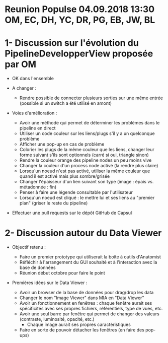 Reunion Populse 04.09.2018 13:30 OM, EC, DH, YC, DR, PG, EB, JW, BL
============

1- Discussion sur l'évolution du PipelineDevelopperView proposée par OM
============

- OK dans l'ensemble

- A changer :
	- Rendre possible de connecter plusieurs sorties sur une même entrée (possible si un switch a été utilisé en amont)

- Voies d'amélioration :
	- Avoir une méthode qui permet de déterminer les problèmes dans le pipeline en direct
	- Utiliser un code couleur sur les liens/plugs s'il y a un quelconque problème
	- Afficher une pop-up en cas de problème
	- Colorier les plugs de la même couleur que les liens, changer leur forme suivant s'ils sont optionnels (carré si oui, triangle sinon)
	- Rendre la couleur orange des pipeline nodes un peu moins vive
	- Changer la couleur d'un process node activé (la rendre plus claire)
	- Lorsqu'un noeud n'est pas activé, utiliser la même couleur que quand il est activé mais plus sombre/grisée
	- Changer l'épaisseur d'un lien suivant son type (image : épais vs. métadonnée : fin)
	- Penser à faire une légende consultable par l'utilisateur
	- Lorsqu'un noeud est cliqué : le mettre lui et ses liens au "premier plan" (griser le reste du pipeline)

- Effectuer une pull requests sur le dépôt GitHub de Capsul

2- Discussion autour du Data Viewer
============

- Objectif retenu :
	- Faire un premier prototype qui utiliserait la boîte à outils d'Anatomist
	- Réfléchir à l'arrangement du GUI souhaité et à l'interaction avec la base de données
	- Réunion début octobre pour faire le point

- Premières idées sur le Data Viewer :
	- Avoir un browser de la base de données pour drag/drop les data
	- Changer le nom "Image Viewer" dans MIA en "Data Viewer" 
	- Avoir un fonctionnement en fenêtres : chaque fenêtre aurait ses spécificités avec ses propres fichiers, référentiels, type de vues, etc.
	- Avoir une seul barre par fenêtre qui permet de changer des valeurs (contraste, luminosité, opacité, etc.)
		- Chaque image aurait ses propres caractéristiques
	- Faire en sorte de pouvoir détacher les fenêtres (en faire des pop-ups) 
